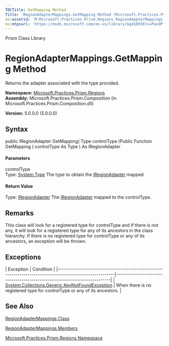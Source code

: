```yaml
---
TOCTitle: GetMapping Method
Title: 'RegionAdapterMappings.GetMapping Method (Microsoft.Practices.Prism.Regions)'
ms:assetid: 'M:Microsoft.Practices.Prism.Regions.RegionAdapterMappings.GetMapping(System.Type)'
ms:mtpsurl: 'https://msdn.microsoft.com/en-us/library/Gg418938(v=PandP.50)'
---
```


Prism Class Library

RegionAdapterMappings.GetMapping Method
===========================================

Returns the adapter associated with the type provided.

**Namespace:** [Microsoft.Practices.Prism.Regions](https://msdn.microsoft.com/n:microsoft.practices.prism.regions)
**Assembly:** Microsoft.Practices.Prism.Composition (in Microsoft.Practices.Prism.Composition.dll)

**Version:** 5.0.0.0 (5.0.0.0)

## Syntax


<span id="syntaxToggle"></span>public IRegionAdapter GetMapping( Type controlType )Public Function GetMapping ( controlType As Type ) As IRegionAdapter
#### Parameters

controlType  
Type: [System.Type](http://msdn2.microsoft.com/en-us/library/42892f65)
The type to obtain the [IRegionAdapter](https://msdn.microsoft.com/t:microsoft.practices.prism.regions.iregionadapter) mapped.

#### Return Value

Type: [IRegionAdapter](https://msdn.microsoft.com/t:microsoft.practices.prism.regions.iregionadapter)
The [IRegionAdapter](https://msdn.microsoft.com/t:microsoft.practices.prism.regions.iregionadapter) mapped to the controlType.

Remarks
-------

<span id="remarksToggle"></span>This class will look for a registered type for controlType and if there is not any, it will look for a registered type for any of its ancestors in the class hierarchy. If there is no registered type for controlType or any of its ancestors, an exception will be thrown.

Exceptions
----------

<span id="exceptionsToggle"></span>
| Exception                                                                                                | Condition                                                                 |
|----------------------------------------------------------------------------------------------------------|---------------------------------------------------------------------------|
| [System.Collections.Generic.KeyNotFoundException](http://msdn2.microsoft.com/en-us/library/9a35cy81) | When there is no registered type for controlType or any of its ancestors. |

See Also
--------


[RegionAdapterMappings Class](https://msdn.microsoft.com/t:microsoft.practices.prism.regions.regionadaptermappings)

[RegionAdapterMappings Members](https://msdn.microsoft.com/allmembers.t:microsoft.practices.prism.regions.regionadaptermappings)

[Microsoft.Practices.Prism.Regions Namespace](https://msdn.microsoft.com/n:microsoft.practices.prism.regions)
